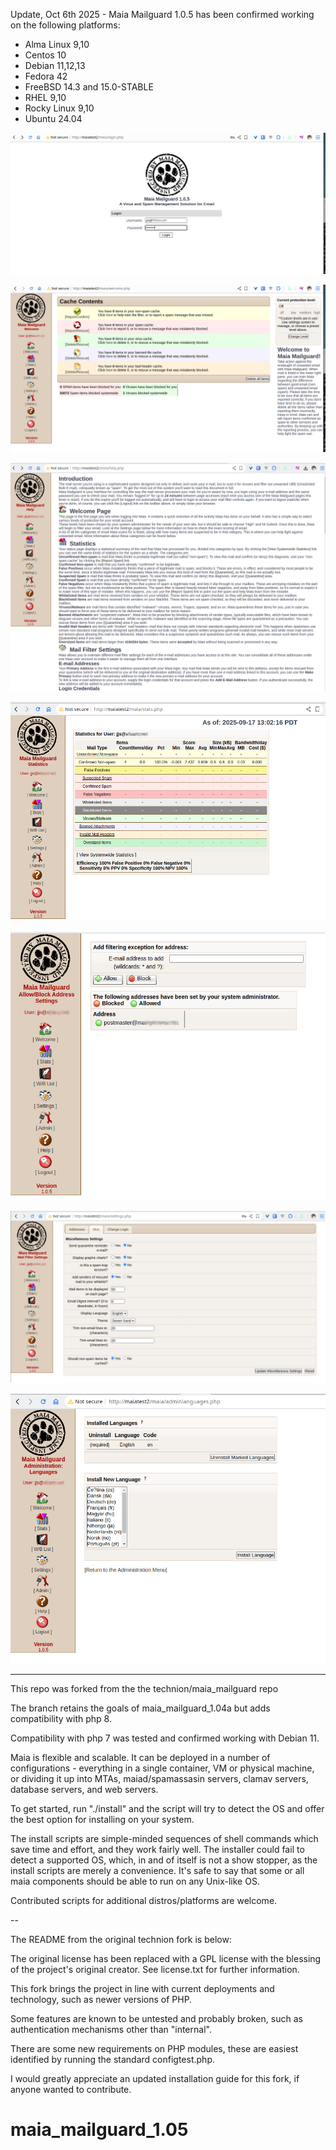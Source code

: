 Update, Oct 6th 2025 - Maia Mailguard 1.0.5 has been confirmed working on the following platforms:

* Alma Linux 9,10
* Centos 10
* Debian 11,12,13
* Fedora 42
* FreeBSD 14.3 and 15.0-STABLE
* RHEL 9,10
* Rocky Linux 9,10
* Ubuntu 24.04


![maia login page](https://github.com/einheit/maia-screenshots/blob/master/maia_105_login.png "maia login page")

![maia welcome page](https://github.com/einheit/maia-screenshots/blob/master/maia_105_welcome.png "maia welcome page")

![maia help page](https://github.com/einheit/maia-screenshots/blob/master/maia_105_help.png "maia help page")

![maia stats page](https://github.com/einheit/maia-screenshots/blob/master/maia_105_stats.png "maia stats page")

![maia wblist page](https://github.com/einheit/maia-screenshots/blob/master/maia_105_wblist.png "maia wblist page")

![maia settings page](https://github.com/einheit/maia-screenshots/blob/master/maia_105_settings.png "maia settings page")

![maia languages page](https://github.com/einheit/maia-screenshots/blob/master/maia_105_languages.png "maia languages page")

---

This repo was forked from the the technion/maia_mailguard repo

The branch retains the goals of maia_mailguard_1.04a but adds compatibility with php 8.

Compatibility with php 7 was tested and confirmed working with Debian 11.

Maia is flexible and scalable. It can be deployed in a number of configurations - everything in a single container, VM or physical machine, or dividing it up into MTAs, maiad/spamassasin servers, clamav servers, database servers, and web servers.

To get started, run "./install" and the script will try to detect the OS and offer the best option for installing on your system. 

The install scripts are simple-minded sequences of shell commands which save time and effort, and they work fairly well. The installer could fail to detect a supported OS, which, in and of itself is not a show stopper, as the install scripts are merely a convenience. It's safe to say that some or all maia components should be able to run on any Unix-like OS.

Contributed scripts for additional distros/platforms are welcome.


-- 

The README from the original technion fork is below:

The original license has been replaced with a GPL license with the blessing of the project's original creator. See license.txt for further information.

This fork brings the project in line with current deployments and technology, such as newer versions of PHP.

Some features are known to be untested and probably broken, such as authentication mechanisms other than "internal".

There are some new requirements on PHP modules, these are easiest identified by running the standard configtest.php.

I would greatly appreciate an updated installation guide for this fork, if anyone wanted to contribute.

# maia_mailguard_1.05
